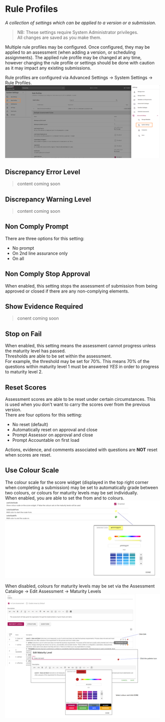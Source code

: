 # Rule Profiles  
_A collection of settings which can be applied to a version or a submission._
>NB: These settings require System Administrator privileges.  
All changes are saved as you make them.

Multiple rule profiles may be configured. Once configured, they may be applied to an assessment (when adding a version, or scheduling assignments). The applied rule profile may be changed at any time, however changing the rule profile or settings should be done with caution as it may impact any existing submissions.

Rule profiles are configured via Advanced Settings -> System Settings -> Rule Profiles.
![Image](../assets/screenshots/jobs/rule-profiles.png)

## Discrepancy Error Level
>content coming soon

## Discrepancy Warning Level
>content coming soon

## Non Comply Prompt
There are three options for this setting:
- No prompt
- On 2nd line assurance only
- On all

## Non Comply Stop Approval
When enabled, this setting stops the assessment of submission from being approved or closed if there are any non-complying elements.

## Show Evidence Required
>conent coming soon


## Stop on Fail  
When enabled, this setting means the assessment cannot progress unless the maturity level has passed.  
Thresholds are able to be set within the assessment.  
For example, the threshold may be set for 70%. This means 70% of the questions within maturity level 1 must be answered _YES_ in order to progress to maturity level 2.
 
## Reset Scores  
Assessment scores are able to be reset under certain circumstances. This is used when you don't want to carry the scores over from the previous version.  
There are four options for this setting:
 - No reset (default)
 - Automatically reset on approval and close
 - Prompt Assessor on approval and close
 - Prompt Accountable on first load

Actions, evidence, and comments associated with questions are **NOT** reset when scores are reset.
 
## Use Colour Scale
The colour scale for the score widget (displayed in the top right corner when completing a submission) may be set to automatically grade between two colours, or colours for maturity levels may be set individually.  
When enabled, you are able to set the from and to colours.
![Image](../assets/screenshots/jobs/colour-scale.png)

When disabled, colours for maturity levels may be set via the Assessment Cataloge -> Edit Assessment -> Maturity Levels
![Image](../assets/screenshots/jobs/set-ML-colour.png)
